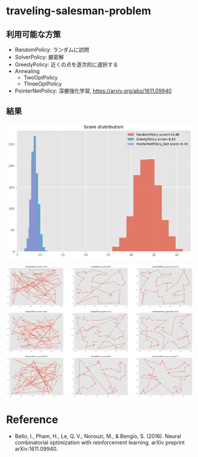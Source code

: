 # traveling-salesman-problem

## 利用可能な方策
- RandomPolicy: ランダムに訪問
- SolverPolicy: 厳密解
- GreedyPolicy: 近くの点を逐次的に選択する
- Annealing
    - TwoOptPolicy
    - ThreeOptPolicy
- PointerNetPolicy: 深層強化学習, https://arxiv.org/abs/1611.09940


## 結果

![](./resources/exp001/score.png)

![](./resources/exp001/samples.png)

# Reference
- Bello, I., Pham, H., Le, Q. V., Norouzi, M., & Bengio, S. (2016). Neural combinatorial optimization with reinforcement learning. arXiv preprint arXiv:1611.09940.
